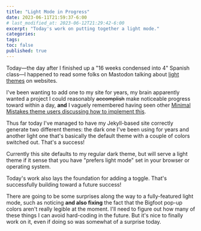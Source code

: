```yaml
---
title: "Light Mode in Progress"
date: 2023-06-11T21:59:37-6:00
# last_modified_at: 2023-06-12T21:29:42-6:00   
excerpt: "Today's work on putting together a light mode."  
categories: 
tags: 
toc: false
published: true
---
```


Today—the day after I finished up a "16 weeks condensed into 4" Spanish class—I happened to read some folks on Mastodon talking about [light themes](https://social.pixie.town/@joepie91/110526984317454201) on websites.  

I've been wanting to add one to my site for years, my brain apparently wanted a project I could reasonably <del>accomplish</del> make noticeable progress toward within a day, **and** I vaguely remembered having seen other [Minimal Mistakes theme users discussing how to implement this](https://github.com/mmistakes/minimal-mistakes/discussions/2033#discussioncomment-257421).  

Thus far today I've managed to have my Jekyll-based site correctly generate two different themes: the dark one I've been using for years and another light one that's basically the default theme with a couple of colors switched out. That's a success!  

Currently this site defaults to my regular dark theme, but will serve a light theme if it sense that you have "prefers light mode" set in your browser or operating system.  

Today's work also lays the foundation for adding a toggle. That's successfully building toward a future success!  

There are going to be some surprises along the way to a fully-featured light mode, such as noticing **and also fixing** the fact that the Bigfoot pop-up colors aren't really legible at the moment. I'll need to figure out how many of these things I can avoid hard-coding in the future. But it's nice to finally work on it, even if doing so was somewhat of a surprise today.   